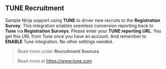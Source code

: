 ## TUNE Recruitment
Sample Ninja support using **TUNE** to driver new recruits to the **Registration Survey**. This integration enables seemless conversion reporting back to **Tune** via **Registration Surveys**. Please enter your **TUNE reporting URL**. You get this URL from Tune once you have an account. And remember to **ENABLE** Tune integration. No other settings needed.

> Read more under **Recruitment Sources**

> Read more at https://www.tune.com

